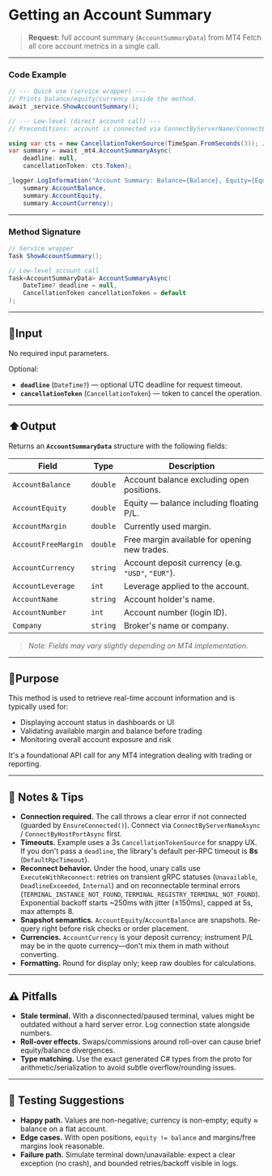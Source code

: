 # Getting an Account Summary

> **Request:** full account summary (`AccountSummaryData`) from MT4
> Fetch all core account metrics in a single call.

---

### Code Example

```csharp
// --- Quick use (service wrapper) ---
// Prints balance/equity/currency inside the method.
await _service.ShowAccountSummary();

// --- Low-level (direct account call) ---
// Preconditions: account is connected via ConnectByServerName/ConnectByHostPort.

using var cts = new CancellationTokenSource(TimeSpan.FromSeconds(3)); // keep short; bump if your terminal is slow
var summary = await _mt4.AccountSummaryAsync(
    deadline: null,
    cancellationToken: cts.Token);

_logger.LogInformation("Account Summary: Balance={Balance}, Equity={Equity}, Currency={Currency}",
    summary.AccountBalance,
    summary.AccountEquity,
    summary.AccountCurrency);
```

---

### Method Signature

```csharp
// Service wrapper
Task ShowAccountSummary();
```

```csharp
// Low-level account call
Task<AccountSummaryData> AccountSummaryAsync(
    DateTime? deadline = null,
    CancellationToken cancellationToken = default
);
```

---

## 🔽Input

No required input parameters.

Optional:

* **`deadline`** (`DateTime?`) — optional UTC deadline for request timeout.
* **`cancellationToken`** (`CancellationToken`) — token to cancel the operation.

---

## ⬆️Output

Returns an **`AccountSummaryData`** structure with the following fields:

| Field               | Type     | Description                                       |
| ------------------- | -------- | ------------------------------------------------- |
| `AccountBalance`    | `double` | Account balance excluding open positions.         |
| `AccountEquity`     | `double` | Equity — balance including floating P/L.          |
| `AccountMargin`     | `double` | Currently used margin.                            |
| `AccountFreeMargin` | `double` | Free margin available for opening new trades.     |
| `AccountCurrency`   | `string` | Account deposit currency (e.g. `"USD"`, `"EUR"`). |
| `AccountLeverage`   | `int`    | Leverage applied to the account.                  |
| `AccountName`       | `string` | Account holder's name.                            |
| `AccountNumber`     | `int`    | Account number (login ID).                        |
| `Company`           | `string` | Broker's name or company.                         |

> *Note: Fields may vary slightly depending on MT4 implementation.*

---

## 🎯Purpose

This method is used to retrieve real-time account information and is typically used for:

* Displaying account status in dashboards or UI
* Validating available margin and balance before trading
* Monitoring overall account exposure and risk

It's a foundational API call for any MT4 integration dealing with trading or reporting.

---

## 🧩 Notes & Tips

* **Connection required.** The call throws a clear error if not connected (guarded by `EnsureConnected()`). Connect via `ConnectByServerNameAsync` / `ConnectByHostPortAsync` first.
* **Timeouts.** Example uses a 3s `CancellationTokenSource` for snappy UX. If you don't pass a `deadline`, the library's default per-RPC timeout is **8s** (`DefaultRpcTimeout`).
* **Reconnect behavior.** Under the hood, unary calls use `ExecuteWithReconnect`: retries on transient gRPC statuses (`Unavailable`, `DeadlineExceeded`, `Internal`) and on reconnectable terminal errors (`TERMINAL_INSTANCE_NOT_FOUND`, `TERMINAL_REGISTRY_TERMINAL_NOT_FOUND`). Exponential backoff starts \~250ms with jitter (±150ms), capped at 5s, max attempts 8.
* **Snapshot semantics.** `AccountEquity`/`AccountBalance` are snapshots. Re-query right before risk checks or order placement.
* **Currencies.** `AccountCurrency` is your deposit currency; instrument P/L may be in the quote currency—don't mix them in math without converting.
* **Formatting.** Round for display only; keep raw doubles for calculations.

---

## ⚠️ Pitfalls

* **Stale terminal.** With a disconnected/paused terminal, values might be outdated without a hard server error. Log connection state alongside numbers.
* **Roll-over effects.** Swaps/commissions around roll-over can cause brief equity/balance divergences.
* **Type matching.** Use the exact generated C# types from the proto for arithmetic/serialization to avoid subtle overflow/rounding issues.

---

## 🧪 Testing Suggestions

* **Happy path.** Values are non-negative; currency is non-empty; equity ≈ balance on a flat account.
* **Edge cases.** With open positions, `equity != balance` and margins/free margins look reasonable.
* **Failure path.** Simulate terminal down/unavailable: expect a clear exception (no crash), and bounded retries/backoff visible in logs.
